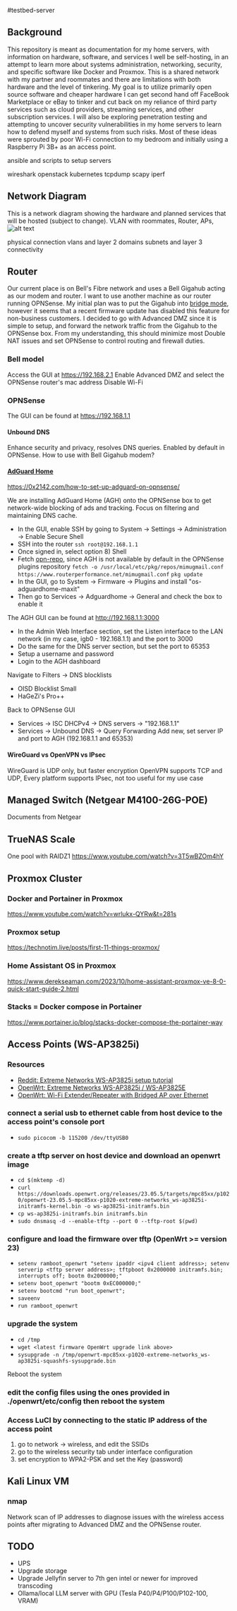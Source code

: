 #testbed-server

## Background
This repository is meant as documentation for my home servers, with information on hardware, software, and services I well be self-hosting, in an attempt to learn more about systems administration, networking, security, and specific software like Docker and Proxmox. This is a shared network with my partner and roommates and there are limitations with both hardware and the level of tinkering. My goal is to utilize primarily open source software and cheaper hardware I can get second hand off FaceBook Marketplace or eBay to tinker and cut back on my reliance of third party services such as cloud providers, streaming services, and other subscription services. I will also be exploring penetration testing and attempting to uncover security vulnerabilities in my home servers to learn how to defend myself and systems from such risks. Most of these ideas were sprouted by poor Wi-Fi connection to my bedroom and initially using a Raspberry Pi 3B+ as an access point.


ansible and scripts to setup servers

wireshark
openstack
kubernetes
tcpdump
scapy
iperf

## Network Diagram
This is a network diagram showing the hardware and planned services that will be hosted (subject to change). VLAN with roommates, Router, APs, 
![alt text](example-network.png)

physical connection
vlans and layer 2 domains
subnets and layer 3 connectivity

## Router
Our current place is on Bell's Fibre network and uses a Bell Gigahub acting as our modem and router. I want to use another machine as our router running OPNSense. 
My initial plan was to put the Gigahub into [bridge mode](https://pon.wiki/guides/bridge-the-bce-inc-giga-hub/), however it seems that a recent firmware update has disabled this feature for non-business customers. 
I decided to go with Advanced DMZ since it is simple to setup, and forward the network traffic from the Gigahub to the OPNSense box. From my understanding, this should minimize most Double NAT issues and set OPNSense to control routing and firewall duties.

### Bell model
Access the GUI at https://192.168.2.1
Enable Advanced DMZ and select the OPNSense router's mac address
Disable Wi-Fi

### OPNSense
The GUI can be found at https://192.168.1.1

#### Unbound DNS
Enhance security and privacy, resolves DNS queries.
Enabled by default in OPNSense. How to use with Bell Gigahub modem?

#### [AdGuard Home](https://github.com/AdguardTeam/AdGuardHomehttps://github.com/AdguardTeam/AdGuardHome)

https://0x2142.com/how-to-set-up-adguard-on-opnsense/

We are installing AdGuard Home (AGH) onto the OPNSense box to get network-wide blocking of ads and tracking. Focus on filtering and maintaining DNS cache.
- In the GUI, enable SSH by going to System -> Settings -> Administration -> Enable Secure Shell
- SSH into the router
`ssh root@192.168.1.1`
- Once signed in, select option 8) Shell
- Fetch [opn-repo](https://github.com/mimugmail/opn-repo), since AGH is not available by default in the OPNSense plugins repository
`fetch -o /usr/local/etc/pkg/repos/mimugmail.conf https://www.routerperformance.net/mimugmail.conf`
`pkg update`
- In the GUI, go to System -> Firmware -> Plugins and install "os-adguardhome-maxit"
- Then go to Services -> Adguardhome -> General and check the box to enable it

The AGH GUI can be found at http://192.168.1.1:3000
- In the Admin Web Interface section, set the Listen interface to the LAN network (in my case, igb0 - 192.168.1.1) and the port to 3000
- Do the same for the DNS server section, but set the port to 65353
- Setup a username and password
- Login to the AGH dashboard

Navigate to Filters -> DNS blocklists
- OISD Blocklist Small
- HaGeZi's Pro++

Back to OPNSense GUI
- Services -> ISC DHCPv4 -> DNS servers -> "192.168.1.1"
- Services -> Unbound DNS -> Query Forwarding 
Add new, set server IP and port to AGH (192.168.1.1 and 65353)

#### WireGuard vs OpenVPN vs IPsec
WireGuard is UDP only, but faster encryption
OpenVPN supports TCP and UDP, 
Every platform supports IPsec, not too useful for my use case


## Managed Switch (Netgear M4100-26G-POE)
Documents from Netgear


## TrueNAS Scale
One pool with RAIDZ1
https://www.youtube.com/watch?v=3T5wBZOm4hY

## Proxmox Cluster

### Docker and Portainer in Proxmox
https://www.youtube.com/watch?v=wrlukx-QYRw&t=281s

### Proxmox setup
https://technotim.live/posts/first-11-things-proxmox/

### Home Assistant OS in Proxmox
https://www.derekseaman.com/2023/10/home-assistant-proxmox-ve-8-0-quick-start-guide-2.html

### Stacks = Docker compose in Portainer
https://www.portainer.io/blog/stacks-docker-compose-the-portainer-way

## Access Points (WS-AP3825i)

### Resources
- [Reddit: Extreme Networks WS-AP3825i setup tutorial](https://www.reddit.com/r/openwrt/comments/1e0otf7/extreme_networks_wsap3825i_setup_tutorial/)
- [OpenWrt: Extreme Networks WS-AP3825i / WS-AP3825E](https://openwrt.org/toh/extreme_networks/ws-ap3825i)
- [OpenWrt: Wi-Fi Extender/Repeater with Bridged AP over Ethernet](https://openwrt.org/docs/guide-user/network/wifi/wifiextenders/bridgedap)

### connect a serial usb to ethernet cable from host device to the access point's console port
- `sudo picocom -b 115200 /dev/ttyUSB0`

### create a tftp server on host device and download an openwrt image
- `cd $(mktemp -d)`
- `curl https://downloads.openwrt.org/releases/23.05.5/targets/mpc85xx/p1020/openwrt-23.05.5-mpc85xx-p1020-extreme-networks_ws-ap3825i-initramfs-kernel.bin -o ws-ap3825i-initramfs.bin`
- `cp ws-ap3825i-initramfs.bin initramfs.bin`
- `sudo dnsmasq -d --enable-tftp --port 0 --tftp-root $(pwd)`

### configure and load the firmware over tftp (OpenWrt >= version 23)
- `setenv ramboot_openwrt "setenv ipaddr <ipv4 client address>; setenv serverip <tftp server address>; tftpboot 0x2000000 initramfs.bin; interrupts off; bootm 0x2000000;"`
- `setenv boot_openwrt "bootm 0xEC000000;"`
- `setenv bootcmd "run boot_openwrt";`
- `saveenv`
- `run ramboot_openwrt`

### upgrade the system
- `cd /tmp`
- `wget <latest firmware OpenWrt upgrade link above>`
- `sysupgrade -n /tmp/openwrt-mpc85xx-p1020-extreme-networks_ws-ap3825i-squashfs-sysupgrade.bin`

Reboot the system

### edit the config files using the ones provided in ./openwrt/etc/config then reboot the system

### Access LuCI by connecting to the static IP address of the access point
1. go to network -> wireless, and edit the SSIDs
2. go to the wireless security tab under interface configuration
3. set encryption to WPA2-PSK and set the Key (password)

## Kali Linux VM
### nmap
Network scan of IP addresses to diagnose issues with the wireless access points after migrating to Advanced DMZ and the OPNSense router.

## TODO
- UPS
- Upgrade storage
- Upgrade Jellyfin server to 7th gen intel or newer for improved transcoding
- Ollama/local LLM server with GPU (Tesla P40/P4/P100/P102-100, VRAM)
